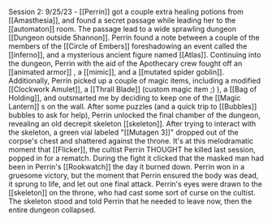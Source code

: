 Session 2: 9/25/23 - [[Perrin]] got a couple extra healing potions from [[Amasthesia]], and found a secret passage while leading her to the [[automaton]] room. The passage lead to a wide sprawling dungeon [[Dungeon outside Shannon]]. Perrin found a note between a couple of the members of the [[Circle of Embers]] foreshadowing an event called the [[inferno]], and a mysterious ancient figure named [[Atlas]]. Continuing into the dungeon, Perrin with the aid of the Apothecary crew fought off an [[animated armor]]
, a [[mimic]], and a [[mutated spider goblin]]. Additionally, Perrin picked up a couple of magic items, including a modified [[Clockwork Amulet]], a [[Thrall Blade]] (custom magic item ;) ), a [[Bag of Holding]], and outsmarted me by deciding to keep one of the [[Magic Lantern]] s on the wall. After some puzzles (and a quick trip to [[Bubbles]] bubbles to ask for help), Perrin unlocked the final chamber of the dungeon, revealing an old decrepit skeleton [[skeleton]]. After trying to interact with the skeleton, a green vial labeled "[[Mutagen 3]]" dropped out of the corpse's chest and shattered against the throne. It's at this melodramatic moment that [[Flicker]], the cultist Perrin THOUGHT he killed last session, popped in for a rematch. During the fight it clicked that the masked man had been in Perrin's [[Rookwatch]] the day it burned down. Perrin won in a gruesome victory, but the moment that Perrin ensured the body was dead, it sprung to life, and let out one final attack. Perrin's eyes were drawn to the [[skeleton]] on the throne, who had cast some sort of curse on the cultist. The skeleton stood and told Perrin that he needed to leave now, then the entire dungeon collapsed.